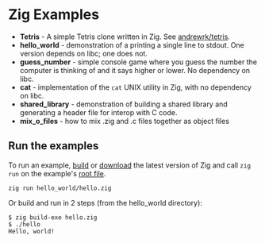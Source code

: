 # Zig Examples

 * **Tetris** - A simple Tetris clone written in Zig. See
   [andrewrk/tetris](https://github.com/andrewrk/tetris).
 * **hello_world** - demonstration of a printing a single line to stdout.
   One version depends on libc; one does not.
 * **guess_number** - simple console game where you guess the number the
   computer is thinking of and it says higher or lower. No dependency on
   libc.
 * **cat** - implementation of the `cat` UNIX utility in Zig, with no dependency
   on libc.
 * **shared_library** - demonstration of building a shared library and generating
   a header file for interop with C code.
 * **mix_o_files** - how to mix .zig and .c files together as object files
 
## Run the examples
To run an example, [build](https://github.com/ziglang/zig#building-from-source) or [download](https://ziglang.org/download) the latest version of Zig and call `zig run` on the example's [root file](https://ziglang.org/documentation/master/#Root-Source-File).

`zig run hello_world/hello.zig`

Or build and run in 2 steps (from the hello_world directory):

``` shell
$ zig build-exe hello.zig
$ ./hello
Hello, world!
```
